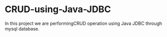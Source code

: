 # CRUD-using-Java-JDBC
In this project we are performingCRUD operation using Java JDBC through mysql database.
